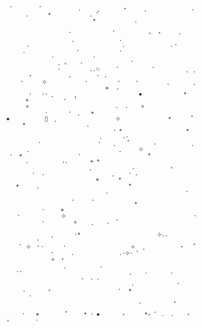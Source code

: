 <samp>&nbsp;⠁&nbsp;&nbsp;&nbsp;&nbsp;&nbsp;&nbsp;&nbsp;&nbsp;⠁&nbsp;&nbsp;&nbsp;&nbsp;&nbsp;&nbsp;&nbsp;&nbsp;&nbsp;&nbsp;&nbsp;.&nbsp;&nbsp;&nbsp;&nbsp;&nbsp;⡀&nbsp;&nbsp;&nbsp;&nbsp;&nbsp;&nbsp;&nbsp;⋆&nbsp;&nbsp;&nbsp;&nbsp;&nbsp;⢀&nbsp;&nbsp;&nbsp;&nbsp;&nbsp;&nbsp;&nbsp;&nbsp;&nbsp;&nbsp;&nbsp;&nbsp;&nbsp;&nbsp;.&nbsp;&nbsp;&nbsp;&nbsp;&nbsp;&nbsp;.&nbsp;&nbsp;&nbsp;&nbsp;&nbsp;&nbsp;\*&nbsp;&nbsp;&nbsp;&nbsp;&nbsp;&nbsp;&nbsp;&nbsp;&nbsp;&nbsp;&nbsp;&nbsp;.&nbsp;⠁&nbsp;&nbsp;&nbsp;&nbsp;&nbsp;&nbsp;&nbsp;&nbsp;&nbsp;&nbsp;&nbsp;&nbsp;&nbsp;<br/>&nbsp;&nbsp;&nbsp;&nbsp;&nbsp;&nbsp;&nbsp;&nbsp;&nbsp;&nbsp;&nbsp;&nbsp;&nbsp;&nbsp;&nbsp;&nbsp;&nbsp;&nbsp;&nbsp;&nbsp;&nbsp;&nbsp;&nbsp;&nbsp;&nbsp;&nbsp;&nbsp;\*&nbsp;&nbsp;&nbsp;&nbsp;&nbsp;&nbsp;&nbsp;&nbsp;&nbsp;&nbsp;&nbsp;&nbsp;.&nbsp;&nbsp;&nbsp;&nbsp;&nbsp;&nbsp;&nbsp;&nbsp;&nbsp;&nbsp;&nbsp;&nbsp;&nbsp;&nbsp;&nbsp;&nbsp;&nbsp;&nbsp;&nbsp;&nbsp;&nbsp;&nbsp;&nbsp;&nbsp;&nbsp;&nbsp;&nbsp;&nbsp;&nbsp;&nbsp;&nbsp;&nbsp;&nbsp;&nbsp;&nbsp;&nbsp;&nbsp;&nbsp;&nbsp;&nbsp;&nbsp;&nbsp;&nbsp;&nbsp;&nbsp;&nbsp;&nbsp;&nbsp;&nbsp;&nbsp;&nbsp;&nbsp;&nbsp;&nbsp;&nbsp;&nbsp;&nbsp;&nbsp;&nbsp;<br/>&nbsp;&nbsp;&nbsp;&nbsp;&nbsp;&nbsp;&nbsp;&nbsp;&nbsp;&nbsp;&nbsp;&nbsp;&nbsp;&nbsp;&nbsp;&nbsp;&nbsp;&nbsp;&nbsp;⠐&nbsp;&nbsp;&nbsp;&nbsp;&nbsp;&nbsp;&nbsp;&nbsp;&nbsp;&nbsp;&nbsp;&nbsp;&nbsp;⠁&nbsp;&nbsp;&nbsp;&nbsp;&nbsp;&nbsp;&nbsp;&nbsp;&nbsp;&nbsp;✧&nbsp;&nbsp;⋆&nbsp;&nbsp;&nbsp;&nbsp;&nbsp;⠠&nbsp;&nbsp;&nbsp;&nbsp;&nbsp;&nbsp;&nbsp;&nbsp;&nbsp;&nbsp;&nbsp;&nbsp;&nbsp;&nbsp;&nbsp;&nbsp;&nbsp;&nbsp;&nbsp;&nbsp;&nbsp;&nbsp;&nbsp;&nbsp;&nbsp;⢀&nbsp;&nbsp;&nbsp;&nbsp;&nbsp;&nbsp;&nbsp;&nbsp;&nbsp;&nbsp;&nbsp;&nbsp;&nbsp;&nbsp;.&nbsp;&nbsp;&nbsp;&nbsp;&nbsp;<br/>&nbsp;&nbsp;&nbsp;&nbsp;&nbsp;&nbsp;⠠&nbsp;&nbsp;&nbsp;&nbsp;&nbsp;&nbsp;&nbsp;&nbsp;&nbsp;&nbsp;&nbsp;&nbsp;&nbsp;&nbsp;&nbsp;&nbsp;&nbsp;&nbsp;&nbsp;&nbsp;&nbsp;&nbsp;&nbsp;&nbsp;&nbsp;&nbsp;&nbsp;&nbsp;&nbsp;.&nbsp;&nbsp;&nbsp;&nbsp;&nbsp;&nbsp;&nbsp;&nbsp;&nbsp;&nbsp;&nbsp;&nbsp;&nbsp;&nbsp;.⠐&nbsp;&nbsp;&nbsp;&nbsp;&nbsp;&nbsp;&nbsp;&nbsp;&nbsp;&nbsp;&nbsp;.&nbsp;&nbsp;&nbsp;&nbsp;&nbsp;&nbsp;&nbsp;&nbsp;&nbsp;&nbsp;&nbsp;&nbsp;&nbsp;&nbsp;&nbsp;&nbsp;⠂&nbsp;&nbsp;&nbsp;&nbsp;&nbsp;&nbsp;&nbsp;&nbsp;&nbsp;&nbsp;&nbsp;&nbsp;·&nbsp;&nbsp;&nbsp;&nbsp;&nbsp;<br/>&nbsp;&nbsp;&nbsp;&nbsp;&nbsp;&nbsp;&nbsp;&nbsp;&nbsp;&nbsp;&nbsp;&nbsp;&nbsp;&nbsp;·&nbsp;&nbsp;&nbsp;&nbsp;&nbsp;&nbsp;&nbsp;&nbsp;&nbsp;&nbsp;&nbsp;&nbsp;·&nbsp;&nbsp;&nbsp;&nbsp;&nbsp;&nbsp;&nbsp;&nbsp;&nbsp;&nbsp;&nbsp;&nbsp;&nbsp;&nbsp;&nbsp;&nbsp;&nbsp;&nbsp;&nbsp;&nbsp;&nbsp;&nbsp;&nbsp;&nbsp;&nbsp;&nbsp;&nbsp;&nbsp;&nbsp;&nbsp;&nbsp;&nbsp;&nbsp;&nbsp;&nbsp;&nbsp;&nbsp;&nbsp;&nbsp;&nbsp;&nbsp;&nbsp;&nbsp;&nbsp;&nbsp;&nbsp;&nbsp;.&nbsp;✧&nbsp;&nbsp;&nbsp;&nbsp;·&nbsp;&nbsp;&nbsp;&nbsp;&nbsp;&nbsp;&nbsp;&nbsp;&nbsp;&nbsp;&nbsp;&nbsp;&nbsp;&nbsp;&nbsp;⠁&nbsp;<br/>&nbsp;&nbsp;&nbsp;&nbsp;&nbsp;&nbsp;&nbsp;&nbsp;&nbsp;&nbsp;&nbsp;&nbsp;&nbsp;&nbsp;&nbsp;&nbsp;·&nbsp;&nbsp;&nbsp;&nbsp;&nbsp;&nbsp;&nbsp;&nbsp;&nbsp;..✨&nbsp;&nbsp;&nbsp;&nbsp;&nbsp;⠁&nbsp;&nbsp;&nbsp;&nbsp;&nbsp;&nbsp;&nbsp;&nbsp;&nbsp;&nbsp;⠁&nbsp;&nbsp;&nbsp;&nbsp;&nbsp;&nbsp;&nbsp;&nbsp;&nbsp;⢀&nbsp;⢀&nbsp;&nbsp;&nbsp;&nbsp;&nbsp;&nbsp;&nbsp;⋆&nbsp;&nbsp;&nbsp;&nbsp;&nbsp;&nbsp;&nbsp;&nbsp;&nbsp;&nbsp;&nbsp;⠠&nbsp;&nbsp;&nbsp;&nbsp;&nbsp;&nbsp;&nbsp;&nbsp;·&nbsp;⠠&nbsp;&nbsp;&nbsp;&nbsp;&nbsp;&nbsp;&nbsp;&nbsp;&nbsp;&nbsp;&nbsp;<br/>&nbsp;&nbsp;&nbsp;&nbsp;⠐&nbsp;&nbsp;&nbsp;&nbsp;&nbsp;&nbsp;⊹&nbsp;&nbsp;&nbsp;&nbsp;&nbsp;&nbsp;&nbsp;&nbsp;&nbsp;&nbsp;&nbsp;&nbsp;⠂&nbsp;&nbsp;&nbsp;&nbsp;&nbsp;&nbsp;&nbsp;&nbsp;&nbsp;⠂&nbsp;&nbsp;&nbsp;&nbsp;⠐&nbsp;&nbsp;&nbsp;&nbsp;&nbsp;&nbsp;&nbsp;&nbsp;&nbsp;⡀&nbsp;&nbsp;&nbsp;&nbsp;&nbsp;&nbsp;&nbsp;⡀&nbsp;&nbsp;&nbsp;&nbsp;&nbsp;&nbsp;&nbsp;&nbsp;&nbsp;&nbsp;&nbsp;&nbsp;&nbsp;&nbsp;&nbsp;&nbsp;&nbsp;&nbsp;&nbsp;&nbsp;&nbsp;&nbsp;&nbsp;&nbsp;&nbsp;&nbsp;&nbsp;&nbsp;&nbsp;&nbsp;&nbsp;⋄&nbsp;&nbsp;⠠&nbsp;&nbsp;&nbsp;&nbsp;&nbsp;&nbsp;&nbsp;<br/>&nbsp;&nbsp;&nbsp;&nbsp;&nbsp;&nbsp;&nbsp;·&nbsp;&nbsp;&nbsp;··&nbsp;⡀&nbsp;&nbsp;&nbsp;&nbsp;&nbsp;&nbsp;⡀&nbsp;&nbsp;&nbsp;&nbsp;&nbsp;&nbsp;&nbsp;&nbsp;&nbsp;&nbsp;&nbsp;&nbsp;&nbsp;&nbsp;&nbsp;&nbsp;&nbsp;&nbsp;&nbsp;✺&nbsp;&nbsp;&nbsp;&nbsp;&nbsp;&nbsp;&nbsp;&nbsp;&nbsp;&nbsp;&nbsp;&nbsp;&nbsp;\*&nbsp;&nbsp;&nbsp;&nbsp;&nbsp;&nbsp;&nbsp;&nbsp;&nbsp;+&nbsp;&nbsp;&nbsp;&nbsp;&nbsp;&nbsp;&nbsp;&nbsp;&nbsp;&nbsp;&nbsp;⠂&nbsp;&nbsp;⠁&nbsp;&nbsp;&nbsp;&nbsp;&nbsp;&nbsp;&nbsp;&nbsp;&nbsp;&nbsp;&nbsp;&nbsp;&nbsp;&nbsp;&nbsp;&nbsp;&nbsp;&nbsp;&nbsp;<br/>&nbsp;&nbsp;&nbsp;&nbsp;&nbsp;&nbsp;⟡&nbsp;&nbsp;&nbsp;&nbsp;&nbsp;&nbsp;&nbsp;&nbsp;&nbsp;&nbsp;&nbsp;&nbsp;&nbsp;&nbsp;&nbsp;&nbsp;&nbsp;&nbsp;&nbsp;&nbsp;&nbsp;&nbsp;&nbsp;&nbsp;&nbsp;&nbsp;&nbsp;.&nbsp;&nbsp;.&nbsp;&nbsp;&nbsp;&nbsp;⟡&nbsp;&nbsp;&nbsp;&nbsp;&nbsp;&nbsp;&nbsp;&nbsp;&nbsp;&nbsp;&nbsp;&nbsp;&nbsp;&nbsp;&nbsp;&nbsp;&nbsp;&nbsp;&nbsp;&nbsp;&nbsp;&nbsp;&nbsp;&nbsp;&nbsp;&nbsp;&nbsp;&nbsp;·&nbsp;&nbsp;&nbsp;&nbsp;&nbsp;&nbsp;⠐&nbsp;&nbsp;⡀&nbsp;&nbsp;&nbsp;+&nbsp;&nbsp;&nbsp;&nbsp;&nbsp;&nbsp;&nbsp;&nbsp;&nbsp;&nbsp;&nbsp;&nbsp;&nbsp;&nbsp;<br/>✺&nbsp;&nbsp;&nbsp;&nbsp;&nbsp;&nbsp;&nbsp;&nbsp;&nbsp;&nbsp;&nbsp;🌙&nbsp;&nbsp;⡀&nbsp;&nbsp;&nbsp;&nbsp;&nbsp;&nbsp;&nbsp;&nbsp;&nbsp;&nbsp;&nbsp;&nbsp;&nbsp;&nbsp;&nbsp;&nbsp;&nbsp;&nbsp;⊹&nbsp;&nbsp;&nbsp;&nbsp;&nbsp;&nbsp;&nbsp;&nbsp;&nbsp;&nbsp;&nbsp;&nbsp;&nbsp;&nbsp;&nbsp;\*&nbsp;&nbsp;&nbsp;&nbsp;&nbsp;&nbsp;˚&nbsp;&nbsp;&nbsp;&nbsp;&nbsp;&nbsp;\*&nbsp;&nbsp;&nbsp;&nbsp;&nbsp;&nbsp;&nbsp;&nbsp;&nbsp;&nbsp;&nbsp;&nbsp;&nbsp;&nbsp;&nbsp;&nbsp;&nbsp;&nbsp;&nbsp;.&nbsp;&nbsp;&nbsp;&nbsp;&nbsp;&nbsp;&nbsp;&nbsp;&nbsp;&nbsp;&nbsp;&nbsp;&nbsp;&nbsp;&nbsp;<br/>&nbsp;&nbsp;&nbsp;&nbsp;&nbsp;&nbsp;&nbsp;&nbsp;&nbsp;&nbsp;&nbsp;&nbsp;&nbsp;&nbsp;&nbsp;&nbsp;&nbsp;&nbsp;&nbsp;&nbsp;&nbsp;&nbsp;&nbsp;&nbsp;&nbsp;&nbsp;&nbsp;&nbsp;&nbsp;&nbsp;&nbsp;&nbsp;&nbsp;⠐&nbsp;\*&nbsp;&nbsp;&nbsp;&nbsp;&nbsp;&nbsp;&nbsp;&nbsp;&nbsp;&nbsp;&nbsp;&nbsp;&nbsp;&nbsp;&nbsp;&nbsp;&nbsp;&nbsp;&nbsp;&nbsp;\*&nbsp;&nbsp;&nbsp;&nbsp;&nbsp;&nbsp;&nbsp;&nbsp;&nbsp;&nbsp;&nbsp;&nbsp;&nbsp;&nbsp;&nbsp;&nbsp;&nbsp;&nbsp;&nbsp;&nbsp;&nbsp;&nbsp;&nbsp;&nbsp;&nbsp;&nbsp;&nbsp;&nbsp;&nbsp;&nbsp;&nbsp;.&nbsp;&nbsp;&nbsp;&nbsp;&nbsp;&nbsp;⠠·&nbsp;&nbsp;&nbsp;<br/>&nbsp;&nbsp;&nbsp;&nbsp;&nbsp;&nbsp;&nbsp;&nbsp;&nbsp;&nbsp;⠂&nbsp;&nbsp;&nbsp;&nbsp;&nbsp;&nbsp;&nbsp;&nbsp;&nbsp;&nbsp;&nbsp;&nbsp;&nbsp;&nbsp;&nbsp;&nbsp;&nbsp;⠐&nbsp;&nbsp;&nbsp;&nbsp;⡀&nbsp;&nbsp;&nbsp;˚&nbsp;&nbsp;&nbsp;&nbsp;&nbsp;&nbsp;&nbsp;⠠&nbsp;&nbsp;&nbsp;&nbsp;&nbsp;&nbsp;&nbsp;&nbsp;&nbsp;&nbsp;&nbsp;⡀&nbsp;&nbsp;&nbsp;&nbsp;&nbsp;&nbsp;⢀&nbsp;&nbsp;&nbsp;&nbsp;&nbsp;&nbsp;&nbsp;&nbsp;&nbsp;&nbsp;&nbsp;&nbsp;&nbsp;&nbsp;&nbsp;&nbsp;&nbsp;&nbsp;&nbsp;&nbsp;&nbsp;&nbsp;&nbsp;&nbsp;&nbsp;&nbsp;&nbsp;&nbsp;⡀&nbsp;&nbsp;&nbsp;&nbsp;&nbsp;⊹<br/>&nbsp;·&nbsp;&nbsp;+&nbsp;&nbsp;&nbsp;&nbsp;&nbsp;&nbsp;&nbsp;&nbsp;&nbsp;&nbsp;&nbsp;&nbsp;&nbsp;&nbsp;&nbsp;&nbsp;&nbsp;⠐&nbsp;&nbsp;&nbsp;&nbsp;&nbsp;&nbsp;&nbsp;&nbsp;&nbsp;&nbsp;&nbsp;&nbsp;&nbsp;&nbsp;&nbsp;&nbsp;&nbsp;&nbsp;&nbsp;&nbsp;&nbsp;\*&nbsp;&nbsp;&nbsp;&nbsp;&nbsp;&nbsp;&nbsp;&nbsp;&nbsp;&nbsp;&nbsp;&nbsp;&nbsp;&nbsp;&nbsp;&nbsp;&nbsp;&nbsp;&nbsp;&nbsp;.&nbsp;&nbsp;&nbsp;&nbsp;&nbsp;&nbsp;&nbsp;&nbsp;&nbsp;&nbsp;⠠.&nbsp;&nbsp;&nbsp;&nbsp;&nbsp;&nbsp;&nbsp;+&nbsp;\*&nbsp;&nbsp;&nbsp;&nbsp;&nbsp;&nbsp;&nbsp;&nbsp;&nbsp;&nbsp;&nbsp;&nbsp;<br/>&nbsp;&nbsp;&nbsp;&nbsp;&nbsp;&nbsp;&nbsp;&nbsp;&nbsp;&nbsp;&nbsp;&nbsp;&nbsp;&nbsp;&nbsp;&nbsp;&nbsp;&nbsp;&nbsp;&nbsp;&nbsp;&nbsp;&nbsp;&nbsp;&nbsp;&nbsp;⡀&nbsp;&nbsp;&nbsp;&nbsp;&nbsp;&nbsp;&nbsp;&nbsp;&nbsp;&nbsp;&nbsp;&nbsp;.&nbsp;&nbsp;&nbsp;&nbsp;&nbsp;&nbsp;&nbsp;&nbsp;&nbsp;&nbsp;&nbsp;✧&nbsp;&nbsp;&nbsp;&nbsp;&nbsp;&nbsp;&nbsp;&nbsp;&nbsp;&nbsp;&nbsp;&nbsp;&nbsp;&nbsp;&nbsp;·&nbsp;&nbsp;.&nbsp;&nbsp;&nbsp;&nbsp;&nbsp;&nbsp;&nbsp;&nbsp;&nbsp;&nbsp;&nbsp;&nbsp;&nbsp;&nbsp;&nbsp;&nbsp;&nbsp;&nbsp;&nbsp;&nbsp;&nbsp;⡀&nbsp;&nbsp;&nbsp;&nbsp;·&nbsp;.<br/>&nbsp;&nbsp;&nbsp;&nbsp;&nbsp;&nbsp;&nbsp;&nbsp;&nbsp;&nbsp;&nbsp;&nbsp;&nbsp;&nbsp;&nbsp;&nbsp;&nbsp;&nbsp;&nbsp;&nbsp;&nbsp;&nbsp;&nbsp;&nbsp;&nbsp;&nbsp;&nbsp;&nbsp;⋄&nbsp;&nbsp;&nbsp;&nbsp;&nbsp;&nbsp;\*&nbsp;&nbsp;&nbsp;&nbsp;&nbsp;&nbsp;&nbsp;&nbsp;&nbsp;&nbsp;&nbsp;&nbsp;&nbsp;&nbsp;&nbsp;&nbsp;&nbsp;&nbsp;&nbsp;&nbsp;&nbsp;&nbsp;&nbsp;&nbsp;&nbsp;&nbsp;+&nbsp;&nbsp;&nbsp;&nbsp;&nbsp;⢀&nbsp;&nbsp;&nbsp;&nbsp;&nbsp;&nbsp;&nbsp;&nbsp;&nbsp;&nbsp;&nbsp;&nbsp;&nbsp;&nbsp;&nbsp;&nbsp;&nbsp;&nbsp;&nbsp;&nbsp;&nbsp;&nbsp;&nbsp;&nbsp;&nbsp;&nbsp;&nbsp;&nbsp;\*&nbsp;&nbsp;<br/>&nbsp;&nbsp;&nbsp;&nbsp;&nbsp;&nbsp;&nbsp;&nbsp;&nbsp;&nbsp;&nbsp;&nbsp;&nbsp;&nbsp;&nbsp;&nbsp;&nbsp;&nbsp;&nbsp;&nbsp;&nbsp;&nbsp;&nbsp;&nbsp;&nbsp;&nbsp;&nbsp;&nbsp;&nbsp;&nbsp;&nbsp;.&nbsp;&nbsp;&nbsp;&nbsp;&nbsp;&nbsp;&nbsp;&nbsp;&nbsp;&nbsp;&nbsp;&nbsp;&nbsp;&nbsp;&nbsp;&nbsp;&nbsp;&nbsp;&nbsp;&nbsp;&nbsp;&nbsp;&nbsp;&nbsp;·&nbsp;&nbsp;&nbsp;&nbsp;&nbsp;&nbsp;&nbsp;&nbsp;&nbsp;&nbsp;&nbsp;&nbsp;&nbsp;&nbsp;&nbsp;&nbsp;&nbsp;&nbsp;&nbsp;&nbsp;&nbsp;&nbsp;⢀&nbsp;&nbsp;&nbsp;&nbsp;&nbsp;⢀&nbsp;&nbsp;&nbsp;&nbsp;&nbsp;&nbsp;&nbsp;&nbsp;&nbsp;&nbsp;&nbsp;&nbsp;&nbsp;&nbsp;<br/>&nbsp;&nbsp;&nbsp;&nbsp;&nbsp;&nbsp;&nbsp;&nbsp;&nbsp;&nbsp;&nbsp;&nbsp;&nbsp;&nbsp;&nbsp;&nbsp;&nbsp;&nbsp;&nbsp;&nbsp;&nbsp;&nbsp;&nbsp;&nbsp;&nbsp;&nbsp;&nbsp;&nbsp;&nbsp;&nbsp;&nbsp;&nbsp;&nbsp;&nbsp;&nbsp;&nbsp;&nbsp;&nbsp;&nbsp;&nbsp;\*&nbsp;&nbsp;&nbsp;&nbsp;&nbsp;&nbsp;&nbsp;&nbsp;&nbsp;&nbsp;&nbsp;&nbsp;&nbsp;&nbsp;&nbsp;&nbsp;&nbsp;&nbsp;&nbsp;&nbsp;&nbsp;&nbsp;&nbsp;&nbsp;&nbsp;&nbsp;&nbsp;&nbsp;&nbsp;·&nbsp;&nbsp;&nbsp;&nbsp;&nbsp;⋄&nbsp;&nbsp;&nbsp;&nbsp;&nbsp;&nbsp;&nbsp;&nbsp;&nbsp;&nbsp;&nbsp;&nbsp;&nbsp;&nbsp;&nbsp;&nbsp;&nbsp;&nbsp;&nbsp;&nbsp;&nbsp;&nbsp;&nbsp;<br/>&nbsp;&nbsp;&nbsp;⠐&nbsp;&nbsp;&nbsp;&nbsp;&nbsp;&nbsp;&nbsp;&nbsp;&nbsp;&nbsp;&nbsp;&nbsp;&nbsp;⊹&nbsp;&nbsp;&nbsp;&nbsp;&nbsp;&nbsp;&nbsp;&nbsp;&nbsp;&nbsp;&nbsp;&nbsp;&nbsp;&nbsp;&nbsp;&nbsp;&nbsp;&nbsp;&nbsp;&nbsp;&nbsp;&nbsp;&nbsp;&nbsp;&nbsp;&nbsp;&nbsp;&nbsp;&nbsp;&nbsp;&nbsp;&nbsp;&nbsp;&nbsp;&nbsp;&nbsp;&nbsp;&nbsp;&nbsp;&nbsp;·&nbsp;&nbsp;&nbsp;&nbsp;&nbsp;&nbsp;&nbsp;&nbsp;&nbsp;&nbsp;&nbsp;·&nbsp;&nbsp;&nbsp;&nbsp;&nbsp;&nbsp;&nbsp;&nbsp;&nbsp;⟡&nbsp;&nbsp;&nbsp;&nbsp;⢀&nbsp;&nbsp;&nbsp;&nbsp;.&nbsp;&nbsp;⠁&nbsp;&nbsp;&nbsp;&nbsp;&nbsp;&nbsp;<br/>&nbsp;&nbsp;&nbsp;&nbsp;&nbsp;&nbsp;&nbsp;&nbsp;&nbsp;&nbsp;&nbsp;&nbsp;&nbsp;&nbsp;&nbsp;&nbsp;&nbsp; &nbsp;&nbsp;&nbsp;&nbsp;&nbsp;&nbsp;&nbsp;&nbsp;&nbsp;&nbsp;&nbsp;&nbsp;&nbsp;&nbsp;⡀&nbsp;&nbsp;&nbsp;&nbsp;&nbsp;&nbsp;·\*&nbsp;&nbsp;&nbsp;&nbsp;&nbsp;&nbsp;&nbsp;&nbsp;&nbsp;&nbsp;&nbsp;&nbsp;&nbsp;&nbsp;&nbsp;&nbsp;&nbsp;&nbsp;&nbsp;&nbsp;&nbsp;&nbsp;&nbsp;&nbsp;⊹..&nbsp;&nbsp;&nbsp;&nbsp;&nbsp;&nbsp;&nbsp; &nbsp;&nbsp;&nbsp;&nbsp;&nbsp;&nbsp;&nbsp;&nbsp;&nbsp;⠐&nbsp;&nbsp;&nbsp;&nbsp;&nbsp;&nbsp;&nbsp;&nbsp;&nbsp;&nbsp;&nbsp;&nbsp;&nbsp;&nbsp;<br/>&nbsp;&nbsp;&nbsp;&nbsp;⠁&nbsp;⊹&nbsp;&nbsp;⠂·&nbsp;&nbsp;&nbsp;&nbsp;&nbsp;&nbsp;⠂&nbsp;&nbsp;&nbsp;&nbsp;&nbsp;&nbsp;&nbsp;&nbsp;&nbsp;&nbsp;&nbsp;&nbsp;&nbsp;&nbsp;&nbsp;&nbsp;&nbsp;&nbsp;&nbsp;&nbsp;⟡&nbsp;&nbsp;⢀&nbsp;&nbsp;&nbsp;&nbsp;&nbsp;&nbsp;&nbsp;&nbsp;&nbsp;&nbsp;&nbsp;⋆&nbsp;&nbsp;&nbsp;˚&nbsp;&nbsp;&nbsp;&nbsp;&nbsp;&nbsp;&nbsp;&nbsp;&nbsp;&nbsp;&nbsp;&nbsp;&nbsp;&nbsp;⠂&nbsp;&nbsp;&nbsp;&nbsp;&nbsp;.&nbsp;&nbsp;&nbsp;&nbsp;&nbsp;&nbsp;&nbsp;&nbsp;&nbsp;&nbsp;&nbsp;&nbsp;&nbsp;&nbsp;.·⊹·&nbsp;⠁&nbsp;<br/>&nbsp;&nbsp;&nbsp;&nbsp;&nbsp;&nbsp;&nbsp;&nbsp;&nbsp;&nbsp;&nbsp;&nbsp;&nbsp;&nbsp;⟡&nbsp;&nbsp;⋆&nbsp;&nbsp;&nbsp;&nbsp;&nbsp;&nbsp;&nbsp;&nbsp;&nbsp;&nbsp;&nbsp;&nbsp;&nbsp;&nbsp;&nbsp;&nbsp;&nbsp;&nbsp;&nbsp;&nbsp;&nbsp;&nbsp;&nbsp;&nbsp;&nbsp;&nbsp;&nbsp;&nbsp;&nbsp;&nbsp;&nbsp;&nbsp;&nbsp;&nbsp;&nbsp;&nbsp;&nbsp;&nbsp;&nbsp;&nbsp;&nbsp;&nbsp;&nbsp;&nbsp;&nbsp;&nbsp;&nbsp;&nbsp;&nbsp;&nbsp;&nbsp;&nbsp;&nbsp;&nbsp;&nbsp;&nbsp;&nbsp;&nbsp;&nbsp;⡀&nbsp;&nbsp;&nbsp;&nbsp;&nbsp;&nbsp;&nbsp;&nbsp;&nbsp;&nbsp;.&nbsp;&nbsp;&nbsp;&nbsp;&nbsp;&nbsp;&nbsp;&nbsp;&nbsp;&nbsp;&nbsp;<br/>&nbsp;&nbsp;&nbsp;··&nbsp;&nbsp;&nbsp;&nbsp;&nbsp;&nbsp;&nbsp;&nbsp;&nbsp;&nbsp;&nbsp;&nbsp;&nbsp;&nbsp;&nbsp;&nbsp;&nbsp;&nbsp;&nbsp;&nbsp;&nbsp;&nbsp;&nbsp;&nbsp;&nbsp;&nbsp;&nbsp;&nbsp;&nbsp;&nbsp;&nbsp;&nbsp;&nbsp;⢀&nbsp;&nbsp;&nbsp;&nbsp;.&nbsp;&nbsp;&nbsp;&nbsp;&nbsp;&nbsp;&nbsp;.&nbsp;&nbsp;&nbsp;&nbsp;&nbsp;&nbsp;&nbsp;&nbsp;&nbsp;&nbsp;&nbsp;&nbsp;&nbsp;&nbsp;&nbsp;&nbsp;&nbsp;&nbsp;&nbsp;&nbsp;&nbsp;&nbsp;&nbsp;&nbsp;&nbsp;&nbsp;&nbsp;&nbsp;&nbsp;&nbsp;⠠&nbsp;&nbsp;.&nbsp;.&nbsp;&nbsp;&nbsp;&nbsp;&nbsp;&nbsp;&nbsp;&nbsp;&nbsp;&nbsp;&nbsp;&nbsp;<br/>&nbsp;&nbsp;&nbsp;&nbsp;&nbsp;&nbsp;&nbsp;&nbsp;&nbsp;&nbsp;&nbsp;&nbsp;&nbsp;&nbsp;&nbsp;&nbsp;&nbsp;&nbsp;&nbsp;&nbsp;&nbsp;&nbsp;&nbsp;&nbsp;&nbsp;&nbsp;&nbsp;&nbsp;&nbsp;&nbsp;&nbsp;&nbsp;&nbsp;&nbsp;&nbsp;&nbsp;&nbsp;&nbsp;&nbsp;.&nbsp;&nbsp;&nbsp;&nbsp;&nbsp;&nbsp;&nbsp;&nbsp;&nbsp;&nbsp;&nbsp;&nbsp;&nbsp;⠐&nbsp;&nbsp;&nbsp;&nbsp;&nbsp;&nbsp;&nbsp;&nbsp;&nbsp;&nbsp;.&nbsp;&nbsp;&nbsp;&nbsp;&nbsp;&nbsp;&nbsp;✧&nbsp;&nbsp;&nbsp;&nbsp;&nbsp;&nbsp;&nbsp;&nbsp;&nbsp;&nbsp;&nbsp;&nbsp;&nbsp;&nbsp;&nbsp;&nbsp;&nbsp;&nbsp;&nbsp;&nbsp;&nbsp;⠂&nbsp;&nbsp;+&nbsp;&nbsp;<br/>&nbsp;&nbsp;&nbsp;&nbsp;&nbsp;&nbsp;&nbsp;·&nbsp;&nbsp;&nbsp;&nbsp;&nbsp;&nbsp;&nbsp;&nbsp;&nbsp;&nbsp;&nbsp;&nbsp;&nbsp;&nbsp;&nbsp;&nbsp;&nbsp;&nbsp;&nbsp;&nbsp;&nbsp;&nbsp;&nbsp;&nbsp; &nbsp;&nbsp;&nbsp;&nbsp;&nbsp;&nbsp;&nbsp;&nbsp;&nbsp;&nbsp;&nbsp;&nbsp;&nbsp;&nbsp;&nbsp;&nbsp;&nbsp;&nbsp;&nbsp;&nbsp;&nbsp;&nbsp;&nbsp;&nbsp;&nbsp;&nbsp;&nbsp;&nbsp;&nbsp;&nbsp;&nbsp;&nbsp;&nbsp;&nbsp;&nbsp;&nbsp;&nbsp;&nbsp;&nbsp;&nbsp;&nbsp;⠠&nbsp;&nbsp;&nbsp;&nbsp;&nbsp;&nbsp;&nbsp;&nbsp;&nbsp;&nbsp;⋆&nbsp;&nbsp;&nbsp;&nbsp;&nbsp;&nbsp;&nbsp;&nbsp;&nbsp;&nbsp;&nbsp;&nbsp;&nbsp;&nbsp;<br/>&nbsp;&nbsp;&nbsp;&nbsp;&nbsp;⠂&nbsp;&nbsp;&nbsp;⋄&nbsp;&nbsp;&nbsp;&nbsp;&nbsp;&nbsp;&nbsp;&nbsp;˚&nbsp;&nbsp;&nbsp;&nbsp;&nbsp;\*&nbsp;·&nbsp;✺&nbsp;&nbsp;&nbsp;&nbsp;&nbsp;&nbsp;&nbsp;✧&nbsp;&nbsp;&nbsp;&nbsp;&nbsp;&nbsp;\*✧&nbsp;⠁&nbsp;.&nbsp;&nbsp;.&nbsp;&nbsp;&nbsp;&nbsp;✧&nbsp;&nbsp;✧&nbsp;&nbsp;&nbsp;&nbsp;&nbsp;&nbsp;&nbsp;&nbsp;·&nbsp;&nbsp;&nbsp;&nbsp;&nbsp;&nbsp;&nbsp;&nbsp;&nbsp;&nbsp;&nbsp;&nbsp;&nbsp;&nbsp;&nbsp;&nbsp;&nbsp;&nbsp;&nbsp;&nbsp;&nbsp;&nbsp;&nbsp;&nbsp;&nbsp;&nbsp;&nbsp;&nbsp;&nbsp;&nbsp;&nbsp;<br/></samp>